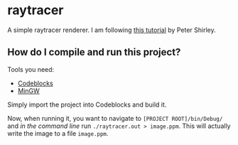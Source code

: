 # raytracer
A simple raytracer renderer. I am following [this tutorial](https://raytracing.github.io/books/RayTracingInOneWeekend.html) by Peter Shirley.

## How do I compile and run this project?
Tools you need:
* [Codeblocks](http://www.codeblocks.org/)
* [MinGW](http://www.mingw.org/)

Simply import the project into Codeblocks and build it.

Now, when running it, you want to navigate to `[PROJECT ROOT]/bin/Debug/` and *in the command line* run `./raytracer.out > image.ppm`. This will actually write the image to a file `image.ppm`.
